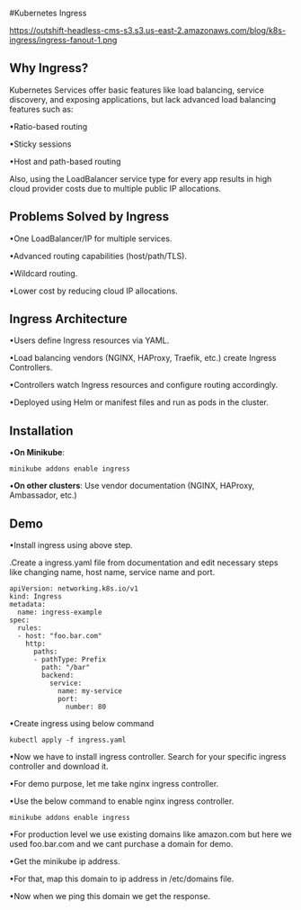 #Kubernetes Ingress

https://outshift-headless-cms-s3.s3.us-east-2.amazonaws.com/blog/k8s-ingress/ingress-fanout-1.png

## Why Ingress?

Kubernetes Services offer basic features like load balancing, service discovery, and exposing applications, but lack advanced load balancing features such as:

•Ratio-based routing

•Sticky sessions

•Host and path-based routing

Also, using the LoadBalancer service type for every app results in high cloud provider costs due to multiple public IP allocations.

## Problems Solved by Ingress

•One LoadBalancer/IP for multiple services.

•Advanced routing capabilities (host/path/TLS).

•Wildcard routing.

•Lower cost by reducing cloud IP allocations.

## Ingress Architecture

•Users define Ingress resources via YAML.

•Load balancing vendors (NGINX, HAProxy, Traefik, etc.) create Ingress Controllers.

•Controllers watch Ingress resources and configure routing accordingly.

•Deployed using Helm or manifest files and run as pods in the cluster.

## Installation

•**On Minikube**:

```minikube addons enable ingress```

•**On other clusters**: Use vendor documentation (NGINX, HAProxy, Ambassador, etc.)

## Demo 

•Install ingress using above step.

.Create a ingress.yaml file from documentation and edit necessary steps like changing name, host name, service name and port.

```
apiVersion: networking.k8s.io/v1
kind: Ingress
metadata:
  name: ingress-example
spec:
  rules:
  - host: "foo.bar.com"
    http:
      paths:
      - pathType: Prefix
        path: "/bar"
        backend:
          service:
            name: my-service
            port:
              number: 80
```

•Create ingress using below command

  ```kubectl apply -f ingress.yaml```
 
•Now we have to install ingress controller. Search for your specific ingress controller and download it.

•For demo purpose, let me take nginx ingress controller.

•Use the below command to enable nginx ingress controller.

 ```minikube addons enable ingress```

•For production level we use existing domains like amazon.com but here we used foo.bar.com and we cant purchase a domain for demo.

•Get the minikube ip address.

•For that, map this domain to ip address in /etc/domains file.

•Now when we ping this domain we get the response. 



 
